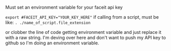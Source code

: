 Must set an environment variable for your faceit api key

`export #FACEIT_API_KEY="YOUR_KEY_HERE"`
if calling from a script, must be like:
`. ./name_of_script.file_extension`

or clobber the line of code getting environment variable and just replace it with a raw string. I'm deving over here and don't want to push my API key to github so I'm doing an environment variable.
